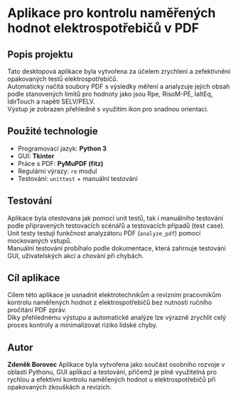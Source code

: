 
# Aplikace pro kontrolu naměřených hodnot elektrospotřebičů v PDF

## Popis projektu
Tato desktopová aplikace byla vytvořena za účelem zrychlení a zefektivnění opakovaných testů elektrospotřebičů.  
Automaticky načítá soubory PDF s výsledky měření a analyzuje jejich obsah podle stanovených limitů pro hodnoty jako jsou Rpe, RisoM-PE, IaltEq, IdirTouch a napětí SELV/PELV.  
Výstup je zobrazen přehledně s využitím ikon pro snadnou orientaci.

## Použité technologie
- Programovací jazyk: **Python 3**
- GUI: **Tkinter**
- Práce s PDF: **PyMuPDF (fitz)**
- Regulární výrazy: `re` modul
- Testování: `unittest` + manuální testování

## Testování
Aplikace byla otestována jak pomocí unit testů, tak i manuálního testování podle připravených testovacích scénářů a testovacích případů (test case).  
Unit testy testují funkčnost analyzátoru PDF (`analyze_pdf`) pomocí mockovaných vstupů.  
Manuální testování probíhalo podle dokumentace, která zahrnuje testování GUI, uživatelských akcí a chování při chybách.


## Cíl aplikace
Cílem této aplikace je usnadnit elektrotechnikům a revizním pracovníkům kontrolu naměřených hodnot z elektrospotřebičů bez nutnosti ručního pročítání PDF zpráv.  
Díky přehlednému výstupu a automatické analýze lze výrazně zrychlit celý proces kontroly a minimalizovat riziko lidské chyby.

## Autor
**Zdeněk Borovec** 
Aplikace byla vytvořena jako součást osobního rozvoje v oblasti Pythonu, GUI aplikací a testování, přičemž je plně využitelná pro rychlou a efektivní kontrolu naměřených hodnot u elektrospotřebičů při opakovaných zkouškách a revizích.